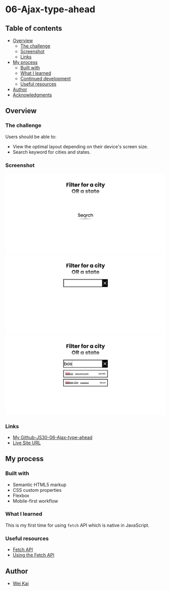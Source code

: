 # 06-Ajax-type-ahead

## Table of contents
  - [Overview](#overview)
    - [The challenge](#the-challenge)
    - [Screenshot](#screenshot)
    - [Links](#links)
  - [My process](#my-process)
    - [Built with](#built-with)
    - [What I learned](#what-i-learned)
    - [Continued development](#continued-development)
    - [Useful resources](#useful-resources)
  - [Author](#author)
  - [Acknowledgments](#acknowledgments)

## Overview
### The challenge
Users should be able to:
- View the optimal layout depending on their device's screen size.
- Search keyword for cities and states.

### Screenshot
![default](./sr/../src/img/default.png)
![open-search](./src/img/open-search.png)
![searching](./src/img/searching.png)

### Links
- [My Github-JS30-06-Ajax-type-ahead](https://github.com/Beginneraboutlife116/JS30-06-Ajax-typed-head)
- [Live Site URL](https://beginneraboutlife116.github.io/JS30-06-Ajax-typed-head/)

## My process
### Built with

- Semantic HTML5 markup
- CSS custom properties
- Flexbox
- Mobile-first workflow

### What I learned
This is my first time for using `fetch` API which is native in JavaScript.

### Useful resources

- [Fetch API](https://developer.mozilla.org/en-US/docs/Web/API/Fetch_API)
- [Using the Fetch API](https://developer.mozilla.org/en-US/docs/Web/API/Fetch_API/Using_Fetch)

## Author

- [Wei Kai](https://github.com/Beginneraboutlife116)